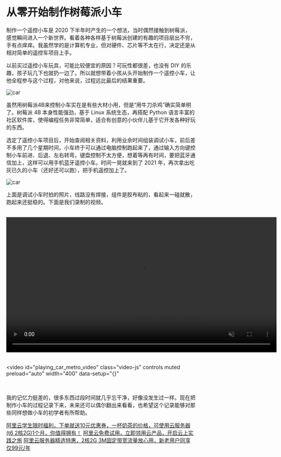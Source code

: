 <link rel="stylesheet" href="https://cdn.jsdelivr.net/npm/video.js@8.0.4/dist/video-js.min.css">
<script src="https://cdn.jsdelivr.net/npm/video.js@8.0.4/dist/video.min.js"></script>
<script>
    window.HELP_IMPROVE_VIDEOJS = false
</script>

# 从零开始制作树莓派小车

制作一个遥控小车是 2020 下半年时产生的一个想法，当时偶然接触到树莓派，感觉瞬间进入一个新世界。看着各种各样基于树莓派创建的有趣的项目层出不穷，手有点痒痒。我虽然学的是计算机专业，但对硬件、芯片等不太在行，决定还是从相对简单的遥控车项目上手。

以前买过遥控小车玩具，可能比较便宜的原因？可玩性都很差，也没有 DIY 的乐趣，孩子玩几下也就扔一边了。所以就想带着小孩从头开始制作一个遥控小车，让他全程参与这个过程，对他来说，过程远比最后的结果重要。

![car](https://cdn.huoyijie.cn/ab/3b8281b1e8aa6a1d8bc6718a4256b141/rpi-car.jpg)

虽然用树莓派4B来控制小车实在是有些大材小用，但是“用牛刀杀鸡”确实简单明了。树莓派 4B 本身性能强劲，基于 Linux 系统生态，再搭配 Python 语言丰富的社区软件库，使得编程任务非常简单，适合有创意的小伙伴儿基于它开发各种好玩的东西。

选定了遥控小车项目后，开始查阅相关资料，利用业余时间组装调试小车，前后差不多用了几个星期时间，小车终于可以通过电脑控制跑起来了，通过输入方向键控制小车前进、后退、左右转弯。键盘控制不太方便，想着等再有时间，要把蓝牙通信加上，这样可以用手机蓝牙遥控小车。时间一晃就来到了 2021 年，再次拿出吃灰已久的小车（还好还可以跑），把手机遥控加上了。

![car](https://cdn.huoyijie.cn/ab/3b8281b1e8aa6a1d8bc6718a4256b141/car.jpg)

上面是调试小车时拍的照片，线路没有焊接，组件是胶布粘的，看起来一碰就散，跑起来还挺稳的。下面是我们录制的视频。

<br><video id="playing_car_video" class="video-js" controls muted preload="auto" width="720" data-setup="{}">
  <source src="https://cdn.huoyijie.cn/ab/3b8281b1e8aa6a1d8bc6718a4256b141/playing_car@home.mp4" type="video/mp4">
</video><br>

<br><video
  id="playing_car_metro_video" class="video-js" controls muted preload="auto" width="400" data-setup="{}"
>
  <source src="https://cdn.huoyijie.cn/ab/3b8281b1e8aa6a1d8bc6718a4256b141/playing_car@metro.mp4" type="video/mp4">
</video><br>

我的记忆力挺差的，很多东西过段时间就几乎忘干净，好像没发生过一样。现在把制作小车的过程记录下来，未来还可以偶尔翻出来看看，也希望这个记录能够对那些同样想做小车的初学者有所帮助。

[阿里云学生限时福利，下单就送10元优惠券，一杯奶茶的价格，可使用云服务器(t6 2核2G)1个月，你值得拥有！](https://www.aliyun.com/daily-act/ecs/activity_share?userCode=bn5oqrio)
[阿里云免费试用，立即领用云产品，开启云上实践之旅](https://free.aliyun.com?userCode=bn5oqrio)
[阿里云服务器精选特惠，2核2G 3M固定带宽流量放心用，新老用户同享仅99元/年](https://www.aliyun.com/daily-act/ecs/activity_selection?userCode=bn5oqrio)